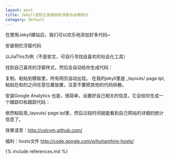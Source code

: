 ```yaml
---
layout: post
title: Jekyll进阶之安装侧栏浮窗与谷歌统计
category: default
---
```


在使用Jekyll建站后，我们可以欢乐地添加好多代码~

安装侧栏浮窗代码

以JiaThis为例（不是软文，可自行寻找自喜欢的社会化工具）

 找到自己喜欢的浮窗样式，然后会自动给你生成代码：

<!-- JiaThis Button BEGIN -->
<script type="text/javascript">
var jiathis_config = {data_track_clickback:'true'};
</script>
<script type="text/javascript" src="http://v3.jiathis.com/code_mini/jiathis_r.js?btn=r2.gif&amp;uid=1344352160442869" charset="utf-8"></script>
<!-- JiaThis Button END -->

复制，粘贴到模板里，所有网页自动出现。
在我的jekyll里是 _layouts/ page.tpl,粘贴在<body>和</body>的之间任意位置放置，注意不要把其他的代码拆散。

安装Google Analytics
也是，很简单，设置好自己相关的信息，它会给你生成一个跟踪ID和跟踪代码：

<script type="text/javascript">

  var _gaq = _gaq || [];
  _gaq.push(['_setAccount', '这里是你的跟踪ID']);
  _gaq.push(['_trackPageview']);

  (function() {
    var ga = document.createElement('script'); ga.type = 'text/javascript'; ga.async = true;
    ga.src = ('https:' == document.location.protocol ? 'https://ssl' : 'http://www') + '.google-analytics.com/ga.js';
    var s = document.getElementsByTagName('script')[0]; s.parentNode.insertBefore(ga, s);
  })();

</script>

依然粘贴至_layouts/ page.tpl里，然后过段时间就能看到自己网站的详细的统计信息了。

效果请至：http://cxlcym.github.com/

福利：hosts文件
http://code.google.com/p/huhamhire-hosts/

{% include references.md %}
